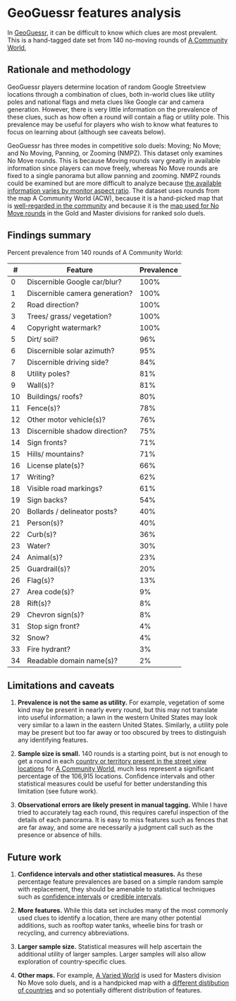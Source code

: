 # GeoGuessr features analysis

In [GeoGuessr](https://www.geoguessr.com/),
it can be difficult to know which clues are most prevalent.
This is a hand-tagged date set from 140 no-moving rounds
of [A Community World](https://www.geoguessr.com/maps/62a44b22040f04bd36e8a914),

## Rationale and methodology

GeoGuessr players determine location of random Google Streetview locations
through a combination of clues,
both in-world clues like utility poles and national flags
and meta clues like Google car and camera generation.
However, there is very little information on the prevalence of these clues,
such as how often a round will contain a flag or utility pole.
This prevalence may be useful for players
who wish to know what features to focus on learning about
(although see caveats below).

GeoGuessr has three modes in competitive solo duels:
Moving; No Move; and No Moving, Panning, or Zooming (NMPZ).
This dataset only examines No Move rounds.
This is because Moving rounds vary greatly in available information since players can move freely,
whereas No Move rounds are fixed to a single panorama but allow panning and zooming.
NMPZ rounds could be examined but are more difficult to analyze
because [the available information varies by monitor aspect ratio](https://old.reddit.com/r/geoguessr/comments/1aorc3h/nmpz_isnt_fair_the_viewport_gives_a_clear/).
The dataset uses rounds from the map A Community World (ACW),
because it is a hand-picked map
that is [well-regarded in the community](https://old.reddit.com/r/geoguessr/comments/vbouxn/a_community_world_appreciation/)
and because it is the [map used for No Move rounds](https://www.geoguessr.com/multiplayer/how-it-works)
in the Gold and Master divisions for ranked solo duels.

## Findings summary

Percent prevalence from 140 rounds of A Community World:

| # | Feature | Prevalence |
| --- | --- | --- |
| 0 | Discernible Google car/blur? | 100% |
| 1 | Discernible camera generation? | 100% |
| 2 | Road direction? | 100% |
| 3 | Trees/ grass/ vegetation? | 100% |
| 4 | Copyright watermark? | 100% |
| 5 | Dirt/ soil? | 96% |
| 6 | Discernible solar azimuth? | 95% |
| 7 | Discernible driving side? | 84% |
| 8 | Utility poles? | 81% |
| 9 | Wall(s)? | 81% |
| 10 | Buildings/ roofs? | 80% |
| 11 | Fence(s)? | 78% |
| 12 | Other motor vehicle(s)? | 76% |
| 13 | Discernible shadow direction? | 75% |
| 14 | Sign fronts? | 71% |
| 15 | Hills/ mountains? | 71% |
| 16 | License plate(s)? | 66% |
| 17 | Writing? | 62% |
| 18 | Visible road markings? | 61% |
| 19 | Sign backs? | 54% |
| 20 | Bollards / delineator posts? | 40% |
| 21 | Person(s)? | 40% |
| 22 | Curb(s)? | 36% |
| 23 | Water? | 30% |
| 24 | Animal(s)? | 23% |
| 25 | Guardrail(s)? | 20% |
| 26 | Flag(s)? | 13% |
| 27 | Area code(s)? | 9% |
| 28 | Rift(s)? | 8% |
| 29 | Chevron sign(s)? | 8% |
| 31 | Stop sign front? | 4% |
| 32 | Snow? | 4% |
| 33 | Fire hydrant? | 3% |
| 34 | Readable domain name(s)? | 2% |



## Limitations and caveats

1. **Prevalence is not the same as utility.** For example, vegetation of some kind may be present in nearly every round, but this may not translate into useful information; a lawn in the western United States may look very similar to a lawn in the eastern United States. Similarly, a utility pole may be present but too far away or too obscured by trees to distinguish any identifying features.

2. **Sample size is small.** 140 rounds is a starting point, but is not enough to get a round in each [country or territory present in the street view locations](https://docs.google.com/spreadsheets/d/e/2PACX-1vRvb0sYBusg6FmOIjg8Hxy_6oMTsr5Z1A1dMDSnrZBv8pcPQiFoyg7oegnm6VZRoR76PzFldvKAvqQ2/pubhtml) for [A Community World](https://sites.google.com/view/acwgg/home), much less represent a significant percentage of the 106,915 locations. Confidence intervals and other statistical measures could be useful for better understanding this limitation (see future work).

3. **Observational errors are likely present in manual tagging.** While I have tried to accurately tag each round, this requires careful inspection of the details of each panorama. It is easy to miss features such as fences that are far away, and some are necessarily a judgment call such as the presence or absence of hills.

## Future work

1. **Confidence intervals and other statistical measures.** As these percentage feature prevalences are based on a simple random sample with replacement, they should be amenable to statistical techniques such as [confidence intervals](https://en.wikipedia.org/wiki/Confidence_interval) or [credible intervals](https://en.wikipedia.org/wiki/Credible_interval).

2. **More features.** While this data set includes many of the most commonly used clues to identify a location, there are many other potential additions, such as rooftop water tanks, wheelie bins for trash or recycling, and currency abbreviations.

3. **Larger sample size.** Statistical measures will help ascertain the additional utility of larger samples. Larger samples will also allow exploration of country-specific clues.

4. **Other maps.** For example, [A Varied World](https://www.geoguessr.com/maps/64ce812adc7614680516ff8c) is used for Masters division No Move solo duels, and is a handpicked map with a [different distibution of countries](https://docs.google.com/spreadsheets/d/1SuH2UW_eGiZ8xDeBNuQijCSzRKs1PWomylL2tQk_a0I/edit?pli=1&gid=477571445#gid=477571445) and so potentially different distribution of features.
